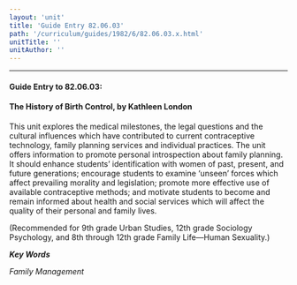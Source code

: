 ```yaml
---
layout: 'unit'
title: 'Guide Entry 82.06.03'
path: '/curriculum/guides/1982/6/82.06.03.x.html'
unitTitle: ''
unitAuthor: ''
---
```


<body>
<hr/>
 <h4>
  Guide Entry to 82.06.03:
 </h4>
 <h4>
  The History of Birth Control, by Kathleen London
 </h4>
 This unit explores the medical milestones, the legal questions and the cultural influences which have contributed to current contraceptive technology, family planning services and individual practices.  The unit offers information to promote personal introspection about family planning.  It should enhance students’ identification with women of past, present, and future generations; encourage students to examine ‘unseen’ forces which affect prevailing morality and legislation; promote more effective use of available contraceptive methods; and motivate students to become and remain informed about health and social services which will affect the quality of their personal and family lives.
 <p>
  (Recommended for 9th grade Urban Studies, 12th grade Sociology Psychology, and 8th through 12th grade Family Life—Human Sexuality.)
 </p>
<p>
  <b>
   <i>
    Key Words
   </i>
  </b>
  <br/>
 </p>
 <p>
  <i>
   Family Management
  </i>
 </p>

</body>
